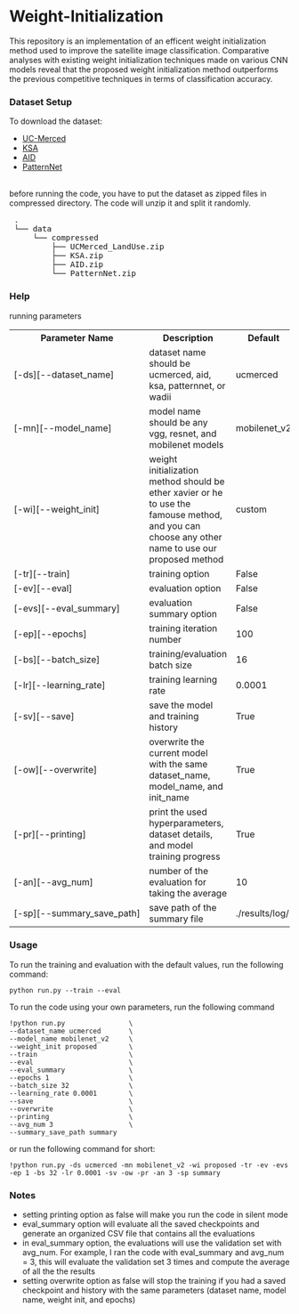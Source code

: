 # Weight-Initialization
This repository is an implementation of an efficent weight initialization method used to improve the satellite image classification. Comparative analyses with existing weight initialization techniques made on various CNN models reveal that the proposed weight initialization method outperforms the previous competitive techniques in terms of classification accuracy. 

### Dataset Setup
To download the dataset:
<ul>
  <li><a href="http://weegee.vision.ucmerced.edu/datasets/landuse.html">UC-Merced</a></li>
  <li><a href="">KSA</a></li>
  <li><a href="https://captain-whu.github.io/AID/">AID</a></li>
  <li><a href="https://sites.google.com/view/zhouwx/dataset">PatternNet</a></li>
</ul>
<br>
before running the code, you have to put the dataset as zipped files in compressed directory. The code will unzip it and split it randomly.
<pre>
 .
 └── data 
     └── compressed 
         ├── UCMerced_LandUse.zip 
         ├── KSA.zip 
         ├── AID.zip
         └── PatternNet.zip 
</pre>

### Help
running parameters
<table>
  <tr>
    <th>Parameter Name</th>
    <th>Description</th>
    <th>Default</th>
  </tr>
  <tr>
    <td>[-ds][--dataset_name]</td>
    <td>dataset name should be ucmerced, aid, ksa, patternnet, or wadii</td>
    <td>ucmerced</td>
  </tr>
  <tr>
    <td>[-mn][--model_name]</td>
    <td>model name should be any vgg, resnet, and mobilenet models</td>
    <td>mobilenet_v2</td>
  </tr>
  <tr>
    <td>[-wi][--weight_init]</td>
    <td>weight initialization method should be ether xavier or he to use the famouse method, and you can choose any other name to use our proposed method</td>
    <td>custom</td>
  </tr>
  <tr>
    <td>[-tr][--train]</td>
    <td>training option</td>
    <td>False</td>
  </tr>
  <tr>
    <td>[-ev][--eval]</td>
    <td>evaluation option</td>
    <td>False</td>
  </tr>
  <tr>
    <td>[-evs][--eval_summary]</td>
    <td>evaluation summary option</td>
    <td>False</td>
  </tr>
  <tr>
    <td>[-ep][--epochs]</td>
    <td>training iteration number</td>
    <td>100</td>
  </tr>
  <tr>
    <td>[-bs][--batch_size]</td>
    <td>training/evaluation batch size</td>
    <td>16</td>
  </tr>
  <tr>
    <td>[-lr][--learning_rate]</td>
    <td>training learning rate</td>
    <td>0.0001</td>
  </tr>
  <tr>
    <td>[-sv][--save]</td>
    <td>save the model and training history</td>
    <td>True</td>
  </tr>
  <tr>
    <td>[-ow][--overwrite]</td>
    <td>overwrite the current model with the same dataset_name, model_name, and init_name</td>
    <td>True</td>
  </tr>
  <tr>
    <td>[-pr][--printing]</td>
    <td>print the used hyperparameters, dataset details, and model training progress</td>
    <td>True</td>
  </tr>
  <tr>
    <td>[-an][--avg_num]</td>
    <td>number of the evaluation for taking the average</td>
    <td>10</td>
  </tr>
  <tr>
    <td nowrap>[-sp][--summary_save_path]</td>
    <td>save path of the summary file</td>
    <td>./results/log/</td>
  </tr>
</table>


### Usage
To run the training and evaluation with the default values, run the following command:
```
python run.py --train --eval
```
To run the code using your own parameters, run the following command
```
!python run.py                \
--dataset_name ucmerced       \
--model_name mobilenet_v2     \
--weight_init proposed        \
--train                       \
--eval                        \
--eval_summary                \
--epochs 1                    \
--batch_size 32               \
--learning_rate 0.0001        \
--save                        \
--overwrite                   \
--printing                    \
--avg_num 3                   \
--summary_save_path summary
```
or run the following command for short:
```
!python run.py -ds ucmerced -mn mobilenet_v2 -wi proposed -tr -ev -evs -ep 1 -bs 32 -lr 0.0001 -sv -ow -pr -an 3 -sp summary
```

### Notes
<ul>
  <li>setting printing option as false will make you run the code in silent mode</li>
  <li>eval_summary option will evaluate all the saved checkpoints and generate an organized CSV file that contains all the evaluations</li>
  <li>in eval_summary option, the evaluations will use the validation set with avg_num. For example, I ran the code with eval_summary and avg_num = 3, this will evaluate the validation set 3 times and compute the average of all the the results</li>
  <li>setting overwrite option as false will stop the training if you had a saved checkpoint and history with the same parameters (dataset name, model name, weight init, and epochs)</li>
</ul>
